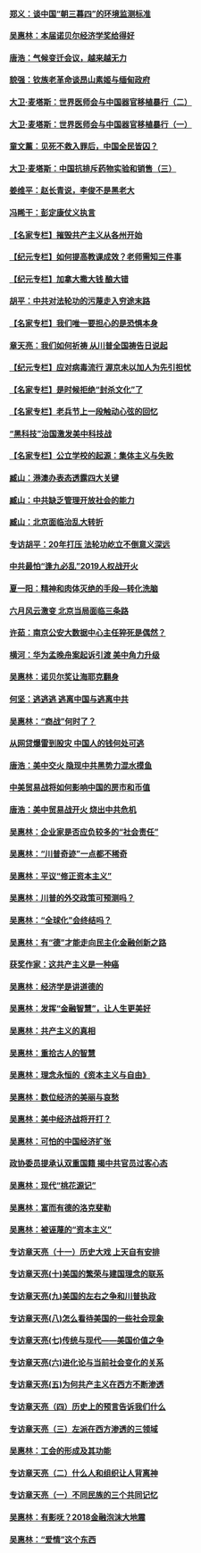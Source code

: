 #### [郑义：谈中国“朝三暮四”的环境监测标准](../pages/nsc423/n3434055.md)
#### [吴惠林：本届诺贝尔经济学奖给得好](../pages/nsc423/n3433652.md)
#### [唐浩：气候变迁会议，越来越无力](../pages/nsc423/n3432132.md)
#### [貌强：钦族老革命谈昂山素姬与缅甸政府](../pages/nsc423/n3430836.md)
#### [大卫‧麦塔斯：世界医师会与中国器官移植暴行（二）](../pages/nsc423/n3428909.md)
#### [大卫‧麦塔斯：世界医师会与中国器官移植暴行（一）](../pages/nsc423/n3425623.md)
#### [童文薰：见死不救入罪后，中国全民皆囚？](../pages/nsc423/n3425404.md)
#### [大卫‧麦塔斯：中国抗排斥药物实验和销售（三）](../pages/nsc423/n3422915.md)
#### [姜维平：赵长青说，李俊不是黑老大](../pages/nsc423/n3422777.md)
#### [冯睎干：彭定康仗义执言](../pages/nsc423/n13573222.md)
#### [【名家专栏】摧毁共产主义从各州开始](../pages/nsc423/n13076376.md)
#### [【纪元专栏】如何提高教课成效？老师需知三件事](../pages/nsc423/n12417848.md)
#### [【纪元专栏】加拿大撒大钱 酿大错](../pages/nsc423/n12406564.md)
#### [胡平：中共对法轮功的污蔑走入穷途末路](../pages/nsc423/n12266737.md)
#### [【名家专栏】我们唯一要担心的是恐惧本身](../pages/nsc423/n12073492.md)
#### [章天亮：我们如何祈祷 从川普全国祷告日说起](../pages/nsc423/n11944627.md)
#### [【纪元专栏】应对病毒流行 渥京未以加人为先引担忧](../pages/nsc423/n11875714.md)
#### [【名家专栏】是时候拒绝“封杀文化”了](../pages/nsc423/n11814093.md)
#### [【名家专栏】老兵节上一段触动心弦的回忆](../pages/nsc423/n11646016.md)
#### [“黑科技”治国激发美中科技战](../pages/nsc423/n11638056.md)
#### [【名家专栏】公立学校的起源：集体主义与失败](../pages/nsc423/n11601833.md)
#### [臧山：港澳办表态透露四大关键](../pages/nsc423/n11421628.md)
#### [臧山：中共缺乏管理开放社会的能力](../pages/nsc423/n11407457.md)
#### [臧山：北京面临治乱大转折](../pages/nsc423/n11406895.md)
#### [专访胡平：20年打压 法轮功屹立不倒意义深远](../pages/nsc423/n11398800.md)
#### [中共最怕“逢九必乱”2019人权战开火](../pages/nsc423/n11385248.md)
#### [夏一阳：精神和肉体灭绝的手段—转化洗脑](../pages/nsc423/n11368250.md)
#### [六月风云激变 北京当局面临三条路](../pages/nsc423/n11313668.md)
#### [许茹：南京公安大数据中心主任猝死是偶然？](../pages/nsc423/n11064744.md)
#### [横河：华为孟晚舟案起诉引渡 美中角力升级](../pages/nsc423/n11027230.md)
#### [吴惠林：诺贝尔奖让海耶克翻身](../pages/nsc423/n10890049.md)
#### [何坚：逃逃逃 逃离中国与逃离中共](../pages/nsc423/n10592891.md)
#### [吴惠林：“商战”何时了？](../pages/nsc423/n10573558.md)
#### [从网贷爆雷到股灾 中国人的钱何处可逃](../pages/nsc423/n10572800.md)
#### [唐浩：美中交火 隐现中共黑势力混水摸鱼](../pages/nsc423/n10544040.md)
#### [中美贸易战将如何影响中国的房市和币值](../pages/nsc423/n10543697.md)
#### [唐浩：美中贸易战开火 烧出中共危机](../pages/nsc423/n10540126.md)
#### [吴惠林：企业家是否应负较多的“社会责任”](../pages/nsc423/n10535022.md)
#### [吴惠林：“川普奇迹”一点都不稀奇](../pages/nsc423/n10512808.md)
#### [吴惠林：平议“修正资本主义”](../pages/nsc423/n10495724.md)
#### [吴惠林：川普的外交政策可预测吗？](../pages/nsc423/n10462387.md)
#### [吴惠林：“全球化”会终结吗？](../pages/nsc423/n10452838.md)
#### [吴惠林：有“德”才能走向民主化金融创新之路](../pages/nsc423/n10432292.md)
#### [获奖作家：这共产主义是一种癌](../pages/nsc423/n10431541.md)
#### [吴惠林：经济学是讲道德的](../pages/nsc423/n10398014.md)
#### [吴惠林：发挥“金融智慧”，让人生更美好](../pages/nsc423/n10375019.md)
#### [吴惠林：共产主义的真相](../pages/nsc423/n10351394.md)
#### [吴惠林：重拾古人的智慧](../pages/nsc423/n10337691.md)
#### [吴惠林：理念永恒的《资本主义与自由》](../pages/nsc423/n10316274.md)
#### [吴惠林：数位经济的美丽与哀愁](../pages/nsc423/n10292946.md)
#### [吴惠林：美中经济战将开打？](../pages/nsc423/n10258825.md)
#### [吴惠林：可怕的中国经济扩张](../pages/nsc423/n10219147.md)
#### [政协委员提承认双重国籍 揭中共官员过客心态](../pages/nsc423/n10208809.md)
#### [吴惠林：现代“桃花源记”](../pages/nsc423/n10185234.md)
#### [吴惠林：富而有德的洛克斐勒](../pages/nsc423/n10142264.md)
#### [吴惠林：被诬蔑的“资本主义”](../pages/nsc423/n10124816.md)
#### [专访章天亮（十一）历史大戏 上天自有安排](../pages/nsc423/n10094905.md)
#### [专访章天亮(十)美国的繁荣与建国理念的联系](../pages/nsc423/n10094899.md)
#### [专访章天亮(九)美国的左右之争和川普执政](../pages/nsc423/n10094889.md)
#### [专访章天亮(八)怎么看待美国的一些社会现象](../pages/nsc423/n10094857.md)
#### [专访章天亮(七)传统与现代——美国价值之争](../pages/nsc423/n10093140.md)
#### [专访章天亮(六)进化论与当前社会变化的关系](../pages/nsc423/n10092036.md)
#### [专访章天亮(五)为何共产主义在西方不断渗透](../pages/nsc423/n10083620.md)
#### [专访章天亮（四）历史上的预言告诉我们什么](../pages/nsc423/n10083606.md)
#### [专访章天亮（三）左派在西方渗透的三领域](../pages/nsc423/n10081115.md)
#### [吴惠林：工会的形成及其功能](../pages/nsc423/n10080633.md)
#### [专访章天亮（二）什么人和组织让人背离神](../pages/nsc423/n10076637.md)
#### [专访章天亮（一）不同民族的三个共同记忆](../pages/nsc423/n10074188.md)
#### [吴惠林：有影呒？2018金融泡沫大地震](../pages/nsc423/n10040534.md)
#### [吴惠林：“爱情”这个东西](../pages/nsc423/n10019423.md)
